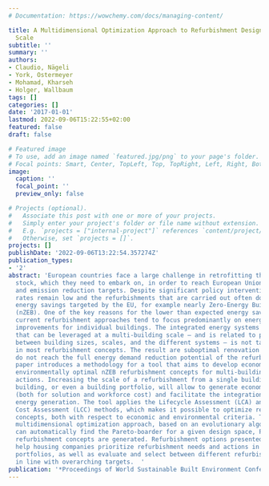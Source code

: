 ```yaml
---
# Documentation: https://wowchemy.com/docs/managing-content/

title: A Multidimensional Optimization Approach to Refurbishment Design on a Multi-Building
  Scale
subtitle: ''
summary: ''
authors:
- Claudio, Nägeli
- York, Ostermeyer
- Mohamad, Kharseh
- Holger, Wallbaum
tags: []
categories: []
date: '2017-01-01'
lastmod: 2022-09-06T15:22:55+02:00
featured: false
draft: false

# Featured image
# To use, add an image named `featured.jpg/png` to your page's folder.
# Focal points: Smart, Center, TopLeft, Top, TopRight, Left, Right, BottomLeft, Bottom, BottomRight.
image:
  caption: ''
  focal_point: ''
  preview_only: false

# Projects (optional).
#   Associate this post with one or more of your projects.
#   Simply enter your project's folder or file name without extension.
#   E.g. `projects = ["internal-project"]` references `content/project/deep-learning/index.md`.
#   Otherwise, set `projects = []`.
projects: []
publishDate: '2022-09-06T13:22:54.357274Z'
publication_types:
- '2'
abstract: 'European countries face a large challenge in retrofitting their aging building
  stock, which they need to embark on, in order to reach European Union (EU) energy
  and emission reduction targets. Despite significant policy interventions, refurbishment
  rates remain low and the refurbishments that are carried out often do not meet the
  energy savings targeted by the EU, for example nearly Zero-Energy Building standards
  (nZEB). One of the key reasons for the lower than expected energy savings is that
  current refurbishment approaches tend to focus predominantly on energy efficiency
  improvements for individual buildings. The integrated energy systems perspective
  that can be leveraged at a multi-building scale – and is related to possible interactions
  between building sizes, scales, and the different systems – is not taken into consideration
  in most refurbishment concepts. The result are suboptimal renovation solutions which
  do not reach the full energy demand reduction potential of the refurbished building(s).This
  paper introduces a methodology for a tool that aims to develop economically and
  environmentally optimal nZEB refurbishment concepts for multi-building scale refurbishment
  actions. Increasing the scale of a refurbishment from a single building to a multiple
  building, or even a building portfolio, will allow to generate economies of scale
  (both for solution and workforce cost) and facilitate the integration of renewable
  energy generation. The tool applies the Lifecycle Assessment (LCA) and Lifecycle
  Cost Assessment (LCC) methods, which makes it possible to optimize refurbishment
  concepts, both with respect to economic and environmental criteria. Thanks to a
  multidimensional optimization approach, based on an evolutionary algorithm that
  can automatically find the Pareto-boarder for a given design space, Pareto-optimal
  refurbishment concepts are generated. Refurbishment options presented this way can
  help housing companies prioritize refurbishment needs and actions in their building
  portfolios, as well as evaluate and select between different refurbishment approaches
  in line with overarching targets.  '
publication: '*Proceedings of World Sustainable Built Environment Conference 2017*'
---
```


